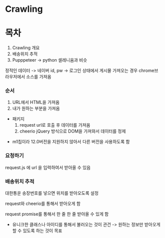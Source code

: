 # Crawling

# 목차

1. Crawling 개요
1. 배송위치 추적
1. Pupppeteer -> python 셀레니움과 비슷

정적인 데이터 -> 네이버 id, pw -> 로그인 상태에서 게시물 가져오는 경우
chrome브라우저에서 소스를 가져옴

### 순서

1. URL에서 HTML을 가져옴
1. 내가 원하는 부분을 가져옴

- 패키지
  1. request
     url로 호출 후 데이터를 가져옴
  2. cheerio
     jQuery 방식으로 DOM을 가져와서 데이터를 정제

* m1칩이라 12.0버전을 지원하지 않아서 다른 버전을 사용하도록 함

### 요청하기

request.js 에 url 을 입력하여서 받아올 수 있음

### 배송위치 추적

대한통운 송장번호를 넣으면 위치를 받아오도록 설정

request와 cheerio를 통해서 받아오게 함

request promise를 통해서 한 줄 한 줄 받아올 수 있게 함

- 유니크한 클래스나 아이디를 통해서 불러오는 것이 관건
  -> 원하는 정보만 받아오게 할 수 있도록 하는 것이 목표

